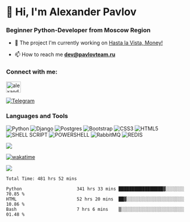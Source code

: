 # 👋 Hi, I'm Alexander Pavlov  
### Beginner Python-Developer from Moscow Region

- 🔭 The project I'm currently working on [Hasta la Vista, Money!](https://github.com/TurtleOld/hasta-la-vista-money)

- 📫 How to reach me **dev@pavlovteam.ru**

<h3 align="left">Connect with me:</h3>
<p align="left">
<a href="https://linkedin.com/in/turtleold" target="blank"><img align="center" src="https://raw.githubusercontent.com/rahuldkjain/github-profile-readme-generator/master/src/images/icons/Social/linked-in-alt.svg" alt="alexander pavlov" height="30" width="40" /></a>
</p>

[![Telegram](https://img.shields.io/badge/Telegram-2CA5E0?style=for-the-badge&logo=telegram&logoColor=white)](https://t.me/turtle_a)

### Languages and Tools
![Python](https://img.shields.io/badge/python-3670A0?style=for-the-badge&logo=python&logoColor=ffdd54) 
![Django](https://img.shields.io/badge/django-%23092E20.svg?style=for-the-badge&logo=django&logoColor=white)
![Postgres](https://img.shields.io/badge/postgres-%23316192.svg?style=for-the-badge&logo=postgresql&logoColor=white)
![Bootstrap](https://img.shields.io/badge/bootstrap-%23563D7C.svg?style=for-the-badge&logo=bootstrap&logoColor=white)
![CSS3](https://img.shields.io/badge/css3-%231572B6.svg?style=for-the-badge&logo=css3&logoColor=white)
![HTML5](https://img.shields.io/badge/html5-%23E34F26.svg?style=for-the-badge&logo=html5&logoColor=white)  
![SHELL SCRIPT](https://img.shields.io/badge/Shell_Script-121011?style=for-the-badge&logo=gnu-bash&logoColor=white)
![POWERSHELL](https://img.shields.io/badge/Powershell-2CA5E0?style=for-the-badge&logo=powershell&logoColor=white)
![RabbitMQ](https://img.shields.io/badge/rabbitmq-%23FF6600.svg?&style=for-the-badge&logo=rabbitmq&logoColor=white)
![REDIS](https://img.shields.io/badge/redis-%23DD0031.svg?&style=for-the-badge&logo=redis&logoColor=white)
   
![](https://www.codewars.com/users/TurtleOld/badges/large)   

[![wakatime](https://wakatime.com/badge/user/018c5e18-098b-408c-ac80-aa398cd049e6.svg)](https://wakatime.com/@018c5e18-098b-408c-ac80-aa398cd049e6)

![](https://komarev.com/ghpvc/?username=TurtleOld&color=red&style=plastic)

<!--START_SECTION:waka-->

```true
Total Time: 481 hrs 52 mins

Python                     341 hrs 33 mins █████████████████▓░░░░░░░   70.85 %
HTML                       52 hrs 20 mins  ██▓░░░░░░░░░░░░░░░░░░░░░░   10.86 %
Bash                       7 hrs 6 mins    ▒░░░░░░░░░░░░░░░░░░░░░░░░   01.48 %
```

<!--END_SECTION:waka-->
